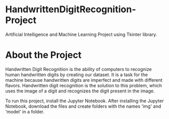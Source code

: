 # HandwrittenDigitRecognition-Project
Artificial Intelligence and Machine Learning Project using Tkinter library.
# About the Project
Handwritten Digit Recognition is the ability of computers to recognize human handwritten digits by creating our dataset. It is a task for the machine because handwritten digits are imperfect and made with different flavors. Handwritten digit recognition is the solution to this problem, which uses the image of a digit and recognizes the digit present in the image.

To run this project, install the Jupyter Notebook. After installing the Jupyter Notebook, download the files and create folders with the names 'img' and 'model' in a folder.

